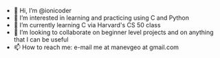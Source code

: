 - 👋 Hi, I’m @ionicoder
- 👀 I’m interested in learning and practicing using C and Python
- 🌱 I’m currently learning C via Harvard's CS 50 class
- 💞️ I’m looking to collaborate on beginner level projects and on anything that I can be useful
- 📫 How to reach me: e-mail me at manevgeo at gmail.com

<!---
ionicoder/ionicoder is a ✨ special ✨ repository because its `README.md` (this file) appears on your GitHub profile.
You can click the Preview link to take a look at your changes.
--->

